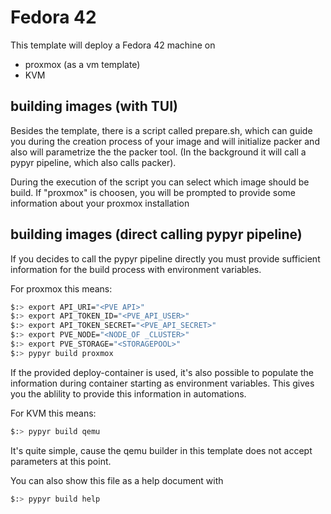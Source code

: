 # Fedora 42
This template will deploy a Fedora 42 machine on

  * proxmox (as a vm template)
  * KVM

## building images (with TUI)
Besides the template, there is a script called prepare.sh, which can guide
you during the creation process of your image and will initialize packer
and also will parametrize the the packer tool. (In the background it will
call a pypyr pipeline, which also calls packer).

During the execution of the script you can select which image should be
build. If "proxmox" is choosen, you will be prompted to provide some
information about your proxmox installation

## building images (direct calling pypyr pipeline)
If you decides to call the pypyr pipeline directly you must provide
sufficient information for the build process with environment variables.

For proxmox this means:
```bash 
$:> export API_URI="<PVE API>"
$:> export API_TOKEN_ID="<PVE_API_USER>"
$:> export API_TOKEN_SECRET="<PVE_API_SECRET>"
$:> export PVE_NODE="<NODE_OF _CLUSTER>"
$:> export PVE_STORAGE="<STORAGEPOOL>"
$:> pypyr build proxmox
```
If the provided deploy-container is used, it's also possible to populate
the information during container starting as environment variables. This gives
you the ablility to provide this information in automations.

For KVM this means:
```bash
$:> pypyr build qemu
```
It's quite simple, cause the qemu builder in this template does not accept
parameters at this point.

You can also show this file as a help document with
```bash
$:> pypyr build help
```